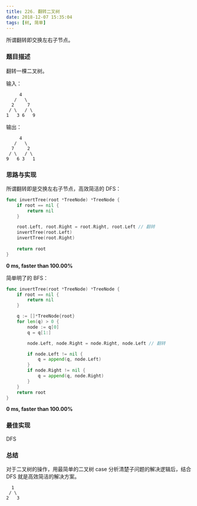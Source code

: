 ```yaml
---
title: 226. 翻转二叉树
date: 2018-12-07 15:35:04
tags: [树, 简单]
---
```

所谓翻转即交换左右子节点。

<!-- more -->

### 题目描述

翻转一棵二叉树。

输入：

```
     4
   /   \
  2     7
 / \   / \
1   3 6   9
```

输出：

```
     4
   /   \
  7     2
 / \   / \
9   6 3   1
```



### 思路与实现

所谓翻转即是交换左右子节点，高效简洁的 DFS：

```go
func invertTree(root *TreeNode) *TreeNode {
	if root == nil {
		return nil
	}

	root.Left, root.Right = root.Right, root.Left // 翻转
	invertTree(root.Left)
	invertTree(root.Right)
	
	return root
}
```

**0 ms, faster than 100.00%**

简单明了的 BFS：

```go
func invertTree(root *TreeNode) *TreeNode {
	if root == nil {
		return nil
	}

	q := []*TreeNode{root}
	for len(q) > 0 {
		node := q[0]
		q = q[1:]

		node.Left, node.Right = node.Right, node.Left // 翻转

		if node.Left != nil {
			q = append(q, node.Left)
		}
		if node.Right != nil {
			q = append(q, node.Right)
		}
	}
	return root
}
```

**0 ms, faster than 100.00%**



### 最佳实现

DFS



### 总结

 对于二叉树的操作，用最简单的二叉树 case 分析清楚子问题的解决逻辑后，结合 DFS 就是高效简洁的解决方案。

```
  1
 / \
2   3
```

